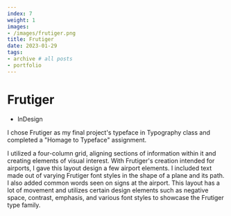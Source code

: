 ```yaml
---
index: 7
weight: 1
images:
- /images/frutiger.png
title: Frutiger
date: 2023-01-29
tags:
- archive # all posts
- portfolio
---
```


# Frutiger
- InDesign
  
I chose Frutiger as my final project's typeface in Typography class and completed a "Homage to Typeface" assignment.

I utilized a four-column grid, aligning sections of information within it and creating elements of visual interest. With Frutiger's creation intended for airports, I gave this layout design a few airport elements. I included text made out of varying Frutiger font styles in the shape of a plane and its path. I also added common words seen on signs at the airport. This layout has a lot of movement and utilizes certain design elements such as negative space, contrast, emphasis, and various font styles to showcase the Frutiger type family.

<img src="/wave1.png" style="height:1em;margin-left:0">